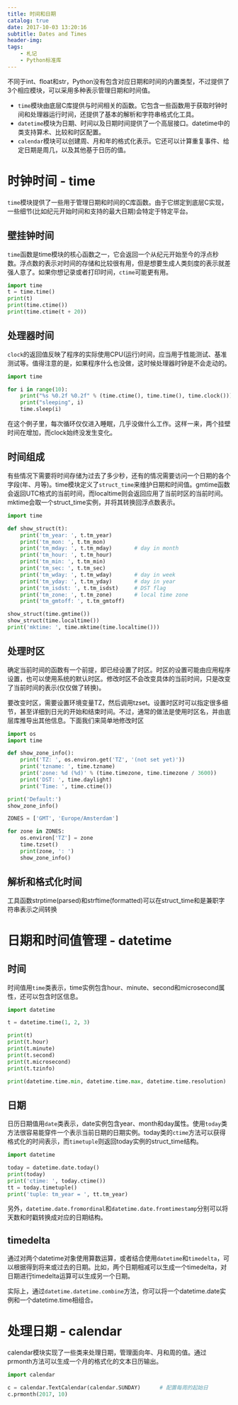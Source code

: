 ```yaml
---
title: 时间和日期
catalog: true
date: 2017-10-03 13:20:16
subtitle: Dates and Times
header-img:
tags:
    - 札记
    - Python标准库
---
```


不同于int、float和str，Python没有包含对应日期和时间的内置类型，不过提供了3个相应模块，可以采用多种表示管理日期和时间值。

- `time`模块由底层C库提供与时间相关的函数。它包含一些函数用于获取时钟时间和处理器运行时间，还提供了基本的解析和字符串格式化工具。
- `datetime`模块为日期、时间以及日期时间提供了一个高层接口。datetime中的类支持算术、比较和时区配置。
- `calendar`模块可以创建周、月和年的格式化表示。它还可以计算重复事件、给定日期是周几，以及其他基于日历的值。

# 时钟时间 - time
`time`模块提供了一些用于管理日期和时间的C库函数。由于它绑定到底层C实现，一些细节(比如纪元开始时间和支持的最大日期)会特定于特定平台。


## 壁挂钟时间
`time`函数是time模块的核心函数之一，它会返回一个从纪元开始至今的浮点秒数。浮点数的表示对时间的存储和比较很有用，但是想要生成人类刻度的表示就差强人意了。如果你想记录或者打印时间，`ctime`可能更有用。

```python
import time
t = time.time()
print(t)
print(time.ctime())
print(time.ctime(t + 20))
```

## 处理器时间
`clock`的返回值反映了程序的实际使用CPU(运行)时间，应当用于性能测试、基准测试等。值得注意的是，如果程序什么也没做，这时候处理器时钟是不会走动的。

```python
import time

for i in range(10):
    print("%s %0.2f %0.2f" % (time.ctime(), time.time(), time.clock()))
    print("sleeping", i)
    time.sleep(i)
```
在这个例子里，每次循环仅仅进入睡眠，几乎没做什么工作。这样一来，两个挂壁时间在增加，而clock始终没发生变化。

## 时间组成
有些情况下需要将时间存储为过去了多少秒，还有的情况需要访问一个日期的各个字段(年、月等)。time模块定义了`struct_time`来维护日期和时间值。gmtime函数会返回UTC格式的当前时间，而localtime则会返回应用了当前时区的当前时间。mktime会取一个struct_time实例，并将其转换回浮点数表示。

```python
import time

def show_struct(t):
    print('tm_year: ', t.tm_year)
    print('tm_mon: ', t.tm_mon)
    print('tm_mday: ', t.tm_mday)       # day in month
    print('tm_hour: ', t.tm_hour)
    print('tm_min: ', t.tm_min)
    print('tm_sec: ', t.tm_sec)
    print('tm_wday: ', t.tm_wday)       # day in week
    print('tm_yday: ', t.tm_yday)       # day in year
    print('tm_isdst: ', t.tm_isdst)     # DST flag
    print('tm_zone: ', t.tm_zone)       # local time zone
    print('tm_gmtoff: ', t.tm_gmtoff)

show_struct(time.gmtime())
show_struct(time.localtime())
print('mktime: ', time.mktime(time.localtime()))
```

## 处理时区
确定当前时间的函数有一个前提，即已经设置了时区。时区的设置可能由应用程序设置，也可以使用系统的默认时区。修改时区不会改变具体的当前时间，只是改变了当前时间的表示(仅仅做了转换)。

要改变时区，需要设置环境变量TZ，然后调用tzset。设置时区时可以指定很多细节，甚至详细到日光的开始和结束时间。不过，通常的做法是使用时区名，并由底层库推导出其他信息。下面我们来简单地修改时区

```python
import os
import time

def show_zone_info():
    print('TZ: ', os.environ.get('TZ', '(not set yet)'))
    print('tzname: ', time.tzname)
    print('zone: %d (%d)' % (time.timezone, time.timezone / 3600))
    print('DST: ', time.daylight)
    print('Time: ', time.ctime())

print('Default:')
show_zone_info()

ZONES = ['GMT', 'Europe/Amsterdam']

for zone in ZONES:
    os.environ['TZ'] = zone
    time.tzset()
    print(zone, ': ')
    show_zone_info()
```

## 解析和格式化时间
工具函数strptime(parsed)和strftime(formatted)可以在struct_time和是兼职字符串表示之间转换


# 日期和时间值管理 - datetime

## 时间
时间值用`time`类表示，time实例包含hour、minute、second和microsecond属性，还可以包含时区信息。

```python
import datetime

t = datetime.time(1, 2, 3)

print(t)
print(t.hour)
print(t.minute)
print(t.second)
print(t.microsecond)
print(t.tzinfo)

print(datetime.time.min, datetime.time.max, datetime.time.resolution)
```

## 日期
日历日期值用`date`类表示，date实例包含year、month和day属性。使用`today`类方法很容易能穿件一个表示当前日期的日期实例。today类的`ctime`方法可以获得格式化的时间表示，而`timetuple`则返回today实例的struct_time结构。

```python
import datetime

today = datetime.date.today()
print(today)
print('ctime: ', today.ctime())
tt = today.timetuple()
print('tuple: tm_year = ', tt.tm_year)
```

另外，`datetime.date.fromordinal`和`datetime.date.fromtimestamp`分别可以将天数和时戳转换成对应的日期结构。

## timedelta
通过对两个datetime对象使用算数运算，或者结合使用`datetime`和`timedelta`，可以根据得到将来或过去的日期。比如，两个日期相减可以生成一个timedelta，对日期进行timedelta运算可以生成另一个日期。

实际上，通过`datetime.datetime.combine`方法，你可以将一个datetime.date实例和一个datetime.time相组合。

# 处理日期 - calendar
calendar模块实现了一些类来处理日期，管理面向年、月和周的值。通过prmonth方法可以生成一个月的格式化的文本日历输出。

```python
import calendar

c = calendar.TextCalendar(calendar.SUNDAY)      # 配置每周的起始日
c.prmonth(2017, 10)
```
